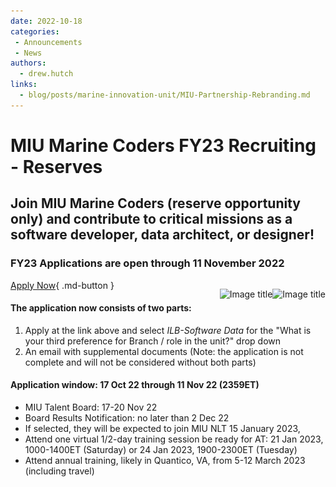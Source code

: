 ```yaml
---
date: 2022-10-18
categories: 
 - Announcements
 - News
authors:
  - drew.hutch
links:
  - blog/posts/marine-innovation-unit/MIU-Partnership-Rebranding.md
---
```


# MIU Marine Coders FY23 Recruiting - Reserves

## Join MIU Marine Coders (reserve opportunity only) and contribute to critical missions as a software developer, data architect, or designer!

### FY23 Applications are open through 11 November 2022 
<p style="float: right" class="no-margin" >
<img width="250px" alt="Image title" data-cms-original-src="/assets/marinecoders_invert.png#only-light" src="/assets/Marine Innovation Unit.png#only-light">
</p>
<p style="float: right" class="no-margin" >
<img width="250px" height="338px" alt="Image title" data-cms-original-src="/assets/marinecoders.png#only-dark" src="/assets/Marine Innovation Unit 600x600.png#only-dark">
</p>

[Apply Now](https://20210826173501_9th2w6eav43dzwba.applytojob.com/apply/W73XeRgThy/FY23-MIU-Application-all-Branches-All-Positions){ .md-button }

#### The application now consists of two parts: 
1. Apply at the link above and select *ILB-Software Data* for the "What is your third preference for Branch / role in the unit?" drop down
2. An email with supplemental documents
 (Note: the application is not complete and will not be considered without both parts) 

#### Application window: 17 Oct 22 through 11 Nov 22 (2359ET) 
* MIU Talent Board: 17-20 Nov 22 
* Board Results Notification: no later than 2 Dec 22 
* If selected, they will be expected to join MIU NLT 15 January 2023,  
* Attend one virtual 1/2-day training session be ready for AT: 
21 Jan 2023, 1000-1400ET (Saturday) or 
24 Jan 2023, 1900-2300ET (Tuesday) 
* Attend annual training, likely in Quantico, VA, from 5-12 March 2023 (including travel) 
